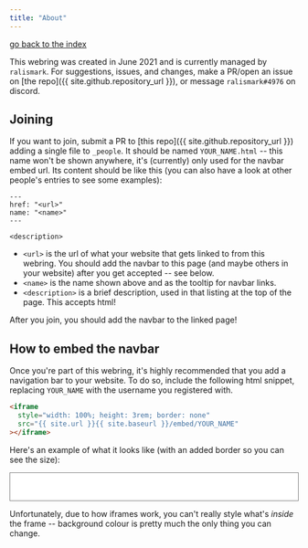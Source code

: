 ```yaml
---
title: "About"
---
```


[go back to the index](.)

This webring was created in June 2021 and is currently managed by `ralismark`.
For suggestions, issues, and changes, make a PR/open an issue on [the repo]({{ site.github.repository_url }}), or message `ralismark#4976` on discord.

## Joining

If you want to join, submit a PR to [this repo]({{ site.github.repository_url }}) adding a single file to `_people`.
It should be named `YOUR_NAME.html` -- this name won't be shown anywhere, it's (currently) only used for the navbar embed url.
Its content should be like this (you can also have a look at other people's entries to see some examples):

	---
	href: "<url>"
	name: "<name>"
	---

	<description>

- `<url>` is the url of what your website that gets linked to from this webring.
  You should add the navbar to this page (and maybe others in your website) after you get accepted -- see below.
- `<name>` is the name shown above and as the tooltip for navbar links.
- `<description>` is a brief description, used in that listing at the top of the page.
  This accepts html!

After you join, you should add the navbar to the linked page!

## How to embed the navbar

Once you're part of this webring, it's highly recommended that you add a navigation bar to your website.
To do so, include the following html snippet, replacing `YOUR_NAME` with the username you registered with.

```html
<iframe
  style="width: 100%; height: 3rem; border: none"
  src="{{ site.url }}{{ site.baseurl }}/embed/YOUR_NAME"
></iframe>
```

Here's an example of what it looks like (with an added border so you can see the size):

<iframe
  style="width: 100%; height: 3rem; border: 1px solid grey"
  src="embed/ralismark"
></iframe>

Unfortunately, due to how iframes work, you can't really style what's *inside* the frame -- background colour is pretty much the only thing you can change.
